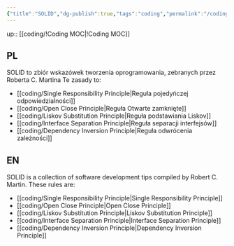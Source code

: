 ```yaml
---
{"title":"SOLID","dg-publish":true,"tags":"coding","permalink":"/coding/solid/","dgPassFrontmatter":true}
---
```


up:: [[coding/!Coding MOC\|!Coding MOC]]

## PL
SOLID to zbiór wskazówek tworzenia oprogramowania, zebranych przez Roberta C. Martina
Te zasady to:
- [[coding/Single Responsibility Principle\|Reguła pojedyńczej odpowiedzialności]]
- [[coding/Open Close Principle\|Reguła Otwarte zamknięte]]
- [[coding/Liskov Substitution Principle\|Reguła podstawiania Liskov]]
- [[coding/Interface Separation Principle\|Reguła separacji interfejsów]]
- [[coding/Dependency Inversion Principle\|Reguła odwrócenia zależności]]

## EN
SOLID is a collection of software development tips compiled by Robert C. Martin.
These rules are: 
- [[coding/Single Responsibility Principle\|Single Responsibility Principle]]
- [[coding/Open Close Principle\|Open Close Principle]]
- [[coding/Liskov Substitution Principle\|Liskov Substitution Principle]]
- [[coding/Interface Separation Principle\|Interface Separation Principle]]
- [[coding/Dependency Inversion Principle\|Dependency Inversion Principle]]
